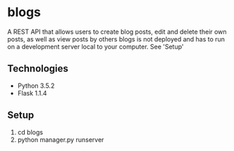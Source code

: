 # blogs
A REST API that allows users to create blog posts, edit and delete their own posts, as well as view posts by others
blogs is not deployed and has to run on a development server local to your computer. See 'Setup'

## Technologies
* Python 3.5.2
* Flask 1.1.4

## Setup
1. cd blogs
2. python manager.py runserver
